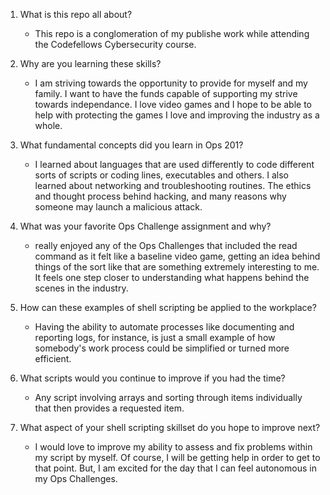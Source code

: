 1. What is this repo all about?
     - This repo is a conglomeration of my publishe work while attending the Codefellows Cybersecurity course.

2. Why are you learning these skills?
     - I am striving towards the opportunity to provide for myself and my family. I want to have the funds capable of supporting my strive towards independance. I love video games and I hope to be able to help with protecting the games I love and improving the industry as a whole.

3. What fundamental concepts did you learn in Ops 201?
     - I learned about languages that are used differently to code different sorts of scripts or coding lines, executables and others. I also learned about networking and troubleshooting routines. The ethics and thought process behind hacking, and many reasons why someone may launch a malicious attack.

4. What was your favorite Ops Challenge assignment and why?
     -  really enjoyed any of the Ops Challenges that included the read command as it felt like a baseline video game, getting an idea behind things of the sort like that are something extremely interesting to me. It feels one step closer to understanding what happens behind the scenes in the industry.

5. How can these examples of shell scripting be applied to the workplace?
     - Having the ability to automate processes like documenting and reporting logs, for instance, is just a small example of how somebody's work process could be simplified or turned more efficient.

6. What scripts would you continue to improve if you had the time?
     - Any script involving arrays and sorting through items individually that then provides a requested item.

7. What aspect of your shell scripting skillset do you hope to improve next?
     - I would love to improve my ability to assess and fix problems within my script by myself. Of course, I will be getting help in order to get to that point. But, I am excited for the day that I can feel autonomous in my Ops Challenges.
